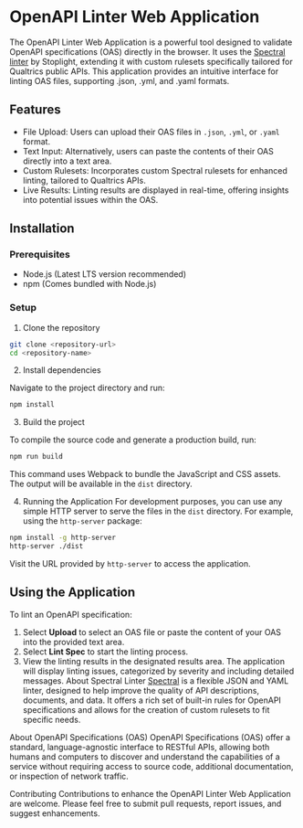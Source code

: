 # OpenAPI Linter Web Application
The OpenAPI Linter Web Application is a powerful tool designed to validate OpenAPI specifications (OAS) directly in the browser. It uses the [Spectral linter](https://github.com/stoplightio/spectral) by Stoplight, extending it with custom rulesets specifically tailored for Qualtrics public APIs. This application provides an intuitive interface for linting OAS files, supporting .json, .yml, and .yaml formats.

## Features
* File Upload: Users can upload their OAS files in `.json`, `.yml`, or `.yaml` format.
* Text Input: Alternatively, users can paste the contents of their OAS directly into a text area.
* Custom Rulesets: Incorporates custom Spectral rulesets for enhanced linting, tailored to Qualtrics APIs.
* Live Results: Linting results are displayed in real-time, offering insights into potential issues within the OAS.

## Installation

### Prerequisites

* Node.js (Latest LTS version recommended)
* npm (Comes bundled with Node.js)

### Setup

1. Clone the repository

```sh
git clone <repository-url>
cd <repository-name>
```

2. Install dependencies

Navigate to the project directory and run:

```sh
npm install
```

3. Build the project

To compile the source code and generate a production build, run:

```sh
npm run build
```

This command uses Webpack to bundle the JavaScript and CSS assets. The output will be available in the `dist` directory.

4. Running the Application
For development purposes, you can use any simple HTTP server to serve the files in the `dist` directory. For example, using the `http-server` package:

```sh
npm install -g http-server
http-server ./dist
```

Visit the URL provided by `http-server` to access the application.


## Using the Application

To lint an OpenAPI specification:

1. Select **Upload** to select an OAS file or paste the content of your OAS into the provided text area.
2. Select **Lint Spec** to start the linting process.
3. View the linting results in the designated results area. The application will display linting issues, categorized by severity and including detailed messages.
About Spectral Linter
[Spectral](https://github.com/stoplightio/spectral) is a flexible JSON and YAML linter, designed to help improve the quality of API descriptions, documents, and data. It offers a rich set of built-in rules for OpenAPI specifications and allows for the creation of custom rulesets to fit specific needs.

About OpenAPI Specifications (OAS)
OpenAPI Specifications (OAS) offer a standard, language-agnostic interface to RESTful APIs, allowing both humans and computers to discover and understand the capabilities of a service without requiring access to source code, additional documentation, or inspection of network traffic.

Contributing
Contributions to enhance the OpenAPI Linter Web Application are welcome. Please feel free to submit pull requests, report issues, and suggest enhancements.
